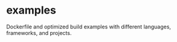 # examples
Dockerfile and optimized build examples with different languages, frameworks, and projects.
